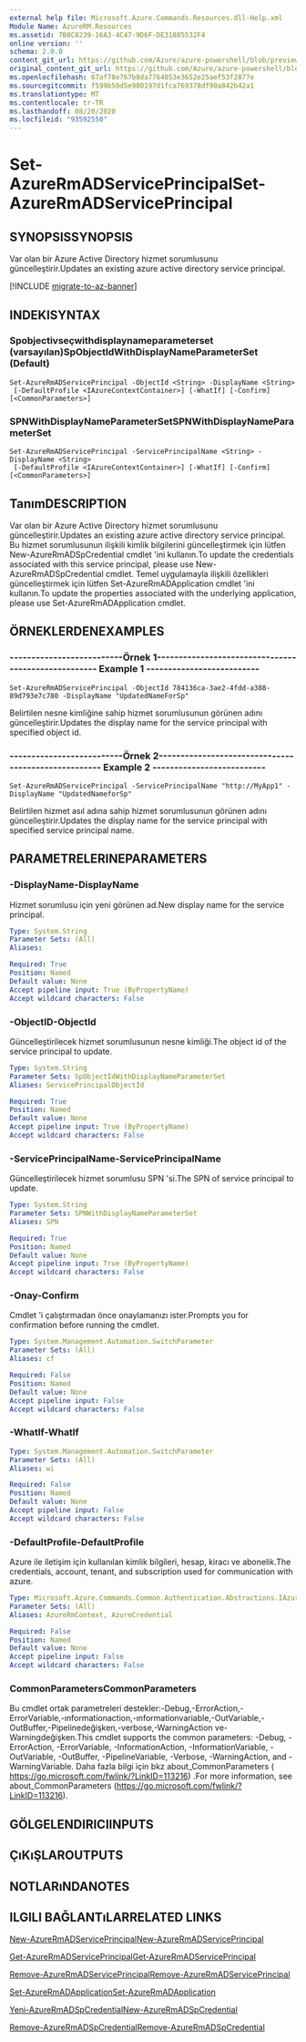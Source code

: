 ```yaml
---
external help file: Microsoft.Azure.Commands.Resources.dll-Help.xml
Module Name: AzureRM.Resources
ms.assetid: 7B8C8239-16A3-4C47-9D6F-DE31885532F4
online version: ''
schema: 2.0.0
content_git_url: https://github.com/Azure/azure-powershell/blob/preview/src/ResourceManager/Resources/Commands.Resources/help/Set-AzureRmADServicePrincipal.md
original_content_git_url: https://github.com/Azure/azure-powershell/blob/preview/src/ResourceManager/Resources/Commands.Resources/help/Set-AzureRmADServicePrincipal.md
ms.openlocfilehash: 67af78e767b8da7764053e3652e25aef53f2877e
ms.sourcegitcommit: f599b50d5e980197d1fca769378df90a842b42a1
ms.translationtype: MT
ms.contentlocale: tr-TR
ms.lasthandoff: 08/20/2020
ms.locfileid: "93592550"
---
```

# <span data-ttu-id="9fe7d-101">Set-AzureRmADServicePrincipal</span><span class="sxs-lookup"><span data-stu-id="9fe7d-101">Set-AzureRmADServicePrincipal</span></span>

## <span data-ttu-id="9fe7d-102">SYNOPSIS</span><span class="sxs-lookup"><span data-stu-id="9fe7d-102">SYNOPSIS</span></span>
<span data-ttu-id="9fe7d-103">Var olan bir Azure Active Directory hizmet sorumlusunu güncelleştirir.</span><span class="sxs-lookup"><span data-stu-id="9fe7d-103">Updates an existing azure active directory service principal.</span></span>

[!INCLUDE [migrate-to-az-banner](../../includes/migrate-to-az-banner.md)]

## <span data-ttu-id="9fe7d-104">INDEKI</span><span class="sxs-lookup"><span data-stu-id="9fe7d-104">SYNTAX</span></span>

### <span data-ttu-id="9fe7d-105">Spobjectivseçwithdisplaynameparameterset (varsayılan)</span><span class="sxs-lookup"><span data-stu-id="9fe7d-105">SpObjectIdWithDisplayNameParameterSet (Default)</span></span>
```
Set-AzureRmADServicePrincipal -ObjectId <String> -DisplayName <String>
 [-DefaultProfile <IAzureContextContainer>] [-WhatIf] [-Confirm] [<CommonParameters>]
```

### <span data-ttu-id="9fe7d-106">SPNWithDisplayNameParameterSet</span><span class="sxs-lookup"><span data-stu-id="9fe7d-106">SPNWithDisplayNameParameterSet</span></span>
```
Set-AzureRmADServicePrincipal -ServicePrincipalName <String> -DisplayName <String>
 [-DefaultProfile <IAzureContextContainer>] [-WhatIf] [-Confirm] [<CommonParameters>]
```

## <span data-ttu-id="9fe7d-107">Tanım</span><span class="sxs-lookup"><span data-stu-id="9fe7d-107">DESCRIPTION</span></span>
<span data-ttu-id="9fe7d-108">Var olan bir Azure Active Directory hizmet sorumlusunu güncelleştirir.</span><span class="sxs-lookup"><span data-stu-id="9fe7d-108">Updates an existing azure active directory service principal.</span></span> <span data-ttu-id="9fe7d-109">Bu hizmet sorumlusunun ilişkili kimlik bilgilerini güncelleştirmek için lütfen New-AzureRmADSpCredential cmdlet 'ini kullanın.</span><span class="sxs-lookup"><span data-stu-id="9fe7d-109">To update the credentials associated with this service principal, please use New-AzureRmADSpCredential cmdlet.</span></span> <span data-ttu-id="9fe7d-110">Temel uygulamayla ilişkili özellikleri güncelleştirmek için lütfen Set-AzureRmADApplication cmdlet 'ini kullanın.</span><span class="sxs-lookup"><span data-stu-id="9fe7d-110">To update the properties associated with the underlying application, please use Set-AzureRmADApplication cmdlet.</span></span>

## <span data-ttu-id="9fe7d-111">ÖRNEKLERDEN</span><span class="sxs-lookup"><span data-stu-id="9fe7d-111">EXAMPLES</span></span>

### <span data-ttu-id="9fe7d-112">--------------------------Örnek 1--------------------------</span><span class="sxs-lookup"><span data-stu-id="9fe7d-112">--------------------------  Example 1  --------------------------</span></span>
```
Set-AzureRmADServicePrincipal -ObjectId 784136ca-3ae2-4fdd-a388-89d793e7c780 -DisplayName "UpdatedNameForSp"
```

<span data-ttu-id="9fe7d-113">Belirtilen nesne kimliğine sahip hizmet sorumlusunun görünen adını güncelleştirir.</span><span class="sxs-lookup"><span data-stu-id="9fe7d-113">Updates the display name for the service principal with specified object id.</span></span>

### <span data-ttu-id="9fe7d-114">--------------------------Örnek 2--------------------------</span><span class="sxs-lookup"><span data-stu-id="9fe7d-114">--------------------------  Example 2  --------------------------</span></span>
```
Set-AzureRmADServicePrincipal -ServicePrincipalName "http://MyApp1" -DisplayName "UpdatedNameforSp"
```

<span data-ttu-id="9fe7d-115">Belirtilen hizmet asıl adına sahip hizmet sorumlusunun görünen adını güncelleştirir.</span><span class="sxs-lookup"><span data-stu-id="9fe7d-115">Updates the display name for the service principal with specified service principal name.</span></span>

## <span data-ttu-id="9fe7d-116">PARAMETRELERINE</span><span class="sxs-lookup"><span data-stu-id="9fe7d-116">PARAMETERS</span></span>

### <span data-ttu-id="9fe7d-117">-DisplayName</span><span class="sxs-lookup"><span data-stu-id="9fe7d-117">-DisplayName</span></span>
<span data-ttu-id="9fe7d-118">Hizmet sorumlusu için yeni görünen ad.</span><span class="sxs-lookup"><span data-stu-id="9fe7d-118">New display name for the service principal.</span></span>

```yaml
Type: System.String
Parameter Sets: (All)
Aliases: 

Required: True
Position: Named
Default value: None
Accept pipeline input: True (ByPropertyName)
Accept wildcard characters: False
```

### <span data-ttu-id="9fe7d-119">-ObjectID</span><span class="sxs-lookup"><span data-stu-id="9fe7d-119">-ObjectId</span></span>
<span data-ttu-id="9fe7d-120">Güncelleştirilecek hizmet sorumlusunun nesne kimliği.</span><span class="sxs-lookup"><span data-stu-id="9fe7d-120">The object id of the service principal to update.</span></span>

```yaml
Type: System.String
Parameter Sets: SpObjectIdWithDisplayNameParameterSet
Aliases: ServicePrincipalObjectId

Required: True
Position: Named
Default value: None
Accept pipeline input: True (ByPropertyName)
Accept wildcard characters: False
```

### <span data-ttu-id="9fe7d-121">-ServicePrincipalName</span><span class="sxs-lookup"><span data-stu-id="9fe7d-121">-ServicePrincipalName</span></span>
<span data-ttu-id="9fe7d-122">Güncelleştirilecek hizmet sorumlusu SPN 'si.</span><span class="sxs-lookup"><span data-stu-id="9fe7d-122">The SPN of service principal to update.</span></span>

```yaml
Type: System.String
Parameter Sets: SPNWithDisplayNameParameterSet
Aliases: SPN

Required: True
Position: Named
Default value: None
Accept pipeline input: True (ByPropertyName)
Accept wildcard characters: False
```

### <span data-ttu-id="9fe7d-123">-Onay</span><span class="sxs-lookup"><span data-stu-id="9fe7d-123">-Confirm</span></span>
<span data-ttu-id="9fe7d-124">Cmdlet 'i çalıştırmadan önce onaylamanızı ister.</span><span class="sxs-lookup"><span data-stu-id="9fe7d-124">Prompts you for confirmation before running the cmdlet.</span></span>

```yaml
Type: System.Management.Automation.SwitchParameter
Parameter Sets: (All)
Aliases: cf

Required: False
Position: Named
Default value: None
Accept pipeline input: False
Accept wildcard characters: False
```

### <span data-ttu-id="9fe7d-125">-WhatIf</span><span class="sxs-lookup"><span data-stu-id="9fe7d-125">-WhatIf</span></span>
```yaml
Type: System.Management.Automation.SwitchParameter
Parameter Sets: (All)
Aliases: wi

Required: False
Position: Named
Default value: None
Accept pipeline input: False
Accept wildcard characters: False
```

### <span data-ttu-id="9fe7d-126">-DefaultProfile</span><span class="sxs-lookup"><span data-stu-id="9fe7d-126">-DefaultProfile</span></span>
<span data-ttu-id="9fe7d-127">Azure ile iletişim için kullanılan kimlik bilgileri, hesap, kiracı ve abonelik.</span><span class="sxs-lookup"><span data-stu-id="9fe7d-127">The credentials, account, tenant, and subscription used for communication with azure.</span></span>

```yaml
Type: Microsoft.Azure.Commands.Common.Authentication.Abstractions.IAzureContextContainer
Parameter Sets: (All)
Aliases: AzureRmContext, AzureCredential

Required: False
Position: Named
Default value: None
Accept pipeline input: False
Accept wildcard characters: False
```

### <span data-ttu-id="9fe7d-128">CommonParameters</span><span class="sxs-lookup"><span data-stu-id="9fe7d-128">CommonParameters</span></span>
<span data-ttu-id="9fe7d-129">Bu cmdlet ortak parametreleri destekler:-Debug,-ErrorAction,-ErrorVariable,-ınformationaction,-ınformationvariable,-OutVariable,-OutBuffer,-Pipelinedeğişken,-verbose,-WarningAction ve-Warningdeğişken.</span><span class="sxs-lookup"><span data-stu-id="9fe7d-129">This cmdlet supports the common parameters: -Debug, -ErrorAction, -ErrorVariable, -InformationAction, -InformationVariable, -OutVariable, -OutBuffer, -PipelineVariable, -Verbose, -WarningAction, and -WarningVariable.</span></span> <span data-ttu-id="9fe7d-130">Daha fazla bilgi için bkz about_CommonParameters ( https://go.microsoft.com/fwlink/?LinkID=113216) .</span><span class="sxs-lookup"><span data-stu-id="9fe7d-130">For more information, see about_CommonParameters (https://go.microsoft.com/fwlink/?LinkID=113216).</span></span>

## <span data-ttu-id="9fe7d-131">GÖLGELENDIRICI</span><span class="sxs-lookup"><span data-stu-id="9fe7d-131">INPUTS</span></span>

## <span data-ttu-id="9fe7d-132">ÇıKıŞLAR</span><span class="sxs-lookup"><span data-stu-id="9fe7d-132">OUTPUTS</span></span>

## <span data-ttu-id="9fe7d-133">NOTLARıNDA</span><span class="sxs-lookup"><span data-stu-id="9fe7d-133">NOTES</span></span>

## <span data-ttu-id="9fe7d-134">ILGILI BAĞLANTıLAR</span><span class="sxs-lookup"><span data-stu-id="9fe7d-134">RELATED LINKS</span></span>

[<span data-ttu-id="9fe7d-135">New-AzureRmADServicePrincipal</span><span class="sxs-lookup"><span data-stu-id="9fe7d-135">New-AzureRmADServicePrincipal</span></span>](./New-AzureRmADServicePrincipal.md)

[<span data-ttu-id="9fe7d-136">Get-AzureRmADServicePrincipal</span><span class="sxs-lookup"><span data-stu-id="9fe7d-136">Get-AzureRmADServicePrincipal</span></span>](./Get-AzureRmADServicePrincipal.md)

[<span data-ttu-id="9fe7d-137">Remove-AzureRmADServicePrincipal</span><span class="sxs-lookup"><span data-stu-id="9fe7d-137">Remove-AzureRmADServicePrincipal</span></span>](./Remove-AzureRmADServicePrincipal.md)

[<span data-ttu-id="9fe7d-138">Set-AzureRmADApplication</span><span class="sxs-lookup"><span data-stu-id="9fe7d-138">Set-AzureRmADApplication</span></span>](./Set-AzureRmADApplication.md)

[<span data-ttu-id="9fe7d-139">Yeni-AzureRmADSpCredential</span><span class="sxs-lookup"><span data-stu-id="9fe7d-139">New-AzureRmADSpCredential</span></span>](./New-AzureRmADSpCredential.md)

[<span data-ttu-id="9fe7d-140">Remove-AzureRmADSpCredential</span><span class="sxs-lookup"><span data-stu-id="9fe7d-140">Remove-AzureRmADSpCredential</span></span>](./Remove-AzureRmADSpCredential.md)

